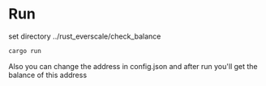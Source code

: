 # Run
set directory ../rust_everscale/check_balance  
```bash
cargo run
```
Also you can change the address in config.json and after run you'll get the balance of this address  